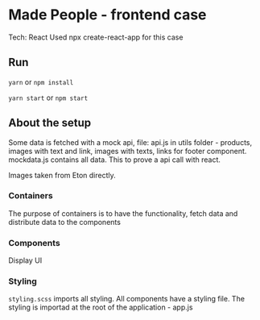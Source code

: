 # Made People - frontend case
Tech:  React
Used npx create-react-app for this case

## Run
`yarn` or `npm install`

`yarn start` or `npm start`

## About the setup
Some data is fetched with a mock api, file: api.js in utils folder - products, images with text and link, images with texts, links for footer component. mockdata.js contains all data. This to prove a api call with react.

Images taken from Eton directly.

### Containers
The purpose of containers is to  have the functionality, fetch data and distribute data to the components

### Components
Display UI

### Styling
`styling.scss` imports all styling. All components have a styling file. The styling is importad at the root of the application - app.js
